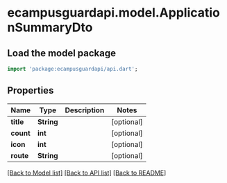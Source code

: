 # ecampusguardapi.model.ApplicationSummaryDto

## Load the model package
```dart
import 'package:ecampusguardapi/api.dart';
```

## Properties
Name | Type | Description | Notes
------------ | ------------- | ------------- | -------------
**title** | **String** |  | [optional] 
**count** | **int** |  | [optional] 
**icon** | **int** |  | [optional] 
**route** | **String** |  | [optional] 

[[Back to Model list]](../README.md#documentation-for-models) [[Back to API list]](../README.md#documentation-for-api-endpoints) [[Back to README]](../README.md)


